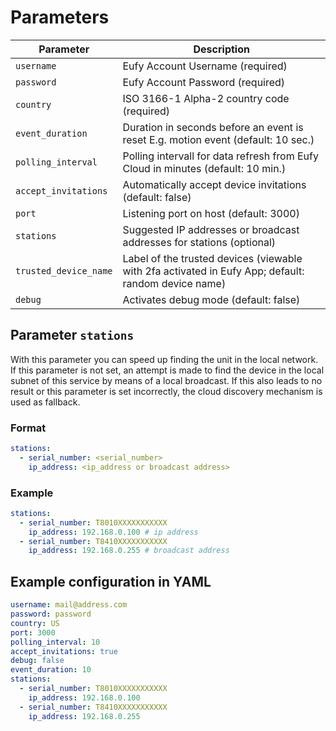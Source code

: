 # Parameters

| Parameter             | Description                                                                                         |
| --------------------- | --------------------------------------------------------------------------------------------------- |
| `username`            | Eufy Account Username (required)                                                                    |
| `password`            | Eufy Account Password (required)                                                                    |
| `country`             | ISO 3166-1 Alpha-2 country code (required)                                                          |
| `event_duration`      | Duration in seconds before an event is reset E.g. motion event (default: 10 sec.)                   |
| `polling_interval`    | Polling intervall for data refresh from Eufy Cloud in minutes (default: 10 min.)                    |
| `accept_invitations`  | Automatically accept device invitations (default: false)                                            |
| `port`                | Listening port on host (default: 3000)                                                              |
| `stations`            | Suggested IP addresses or broadcast addresses for stations (optional)                               |
| `trusted_device_name` | Label of the trusted devices (viewable with 2fa activated in Eufy App; default: random device name) |
| `debug`               | Activates debug mode (default: false)                                                               |

## Parameter `stations`

With this parameter you can speed up finding the unit in the local network. If this parameter is not set, an attempt is made to find the device in the local subnet of this service by means of a local broadcast. If this also leads to no result or this parameter is set incorrectly, the cloud discovery mechanism is used as fallback.

### Format

```yaml
stations:
  - serial_number: <serial_number>
    ip_address: <ip_address or broadcast address>
```

### Example

```yaml
stations:
  - serial_number: T8010XXXXXXXXXXX
    ip_address: 192.168.0.100 # ip address
  - serial_number: T8410XXXXXXXXXXX
    ip_address: 192.168.0.255 # broadcast address
```

## Example configuration in YAML

```yaml
username: mail@address.com
password: password
country: US
port: 3000
polling_interval: 10
accept_invitations: true
debug: false
event_duration: 10
stations:
  - serial_number: T8010XXXXXXXXXXX
    ip_address: 192.168.0.100
  - serial_number: T8410XXXXXXXXXXX
    ip_address: 192.168.0.255
```